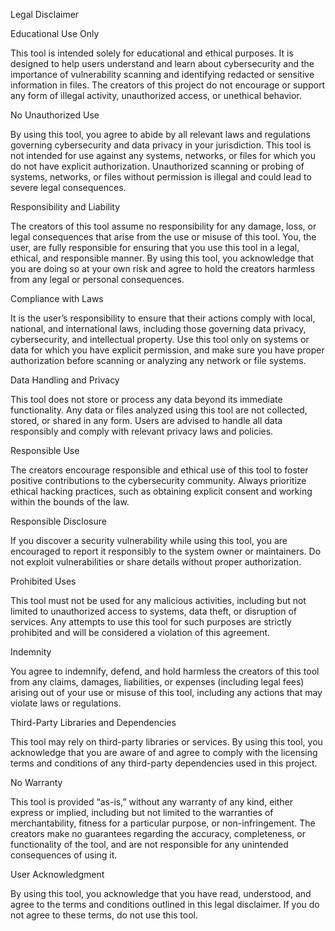 Legal Disclaimer

Educational Use Only

This tool is intended solely for educational and ethical purposes. It is designed to help users understand and learn about cybersecurity and the 
importance of vulnerability scanning and identifying redacted or sensitive information in files. The creators of this project do not encourage or 
support any form of illegal activity, unauthorized access, or unethical behavior.

No Unauthorized Use

By using this tool, you agree to abide by all relevant laws and regulations governing cybersecurity and data privacy in your jurisdiction. This tool 
is not intended for use against any systems, networks, or files for which you do not have explicit authorization. Unauthorized scanning or probing of 
systems, networks, or files without permission is illegal and could lead to severe legal consequences.

Responsibility and Liability

The creators of this tool assume no responsibility for any damage, loss, or legal consequences that arise from the use or misuse of this tool. You, 
the user, are fully responsible for ensuring that you use this tool in a legal, ethical, and responsible manner. By using this tool, you acknowledge 
that you are doing so at your own risk and agree to hold the creators harmless from any legal or personal consequences.

Compliance with Laws

It is the user’s responsibility to ensure that their actions comply with local, national, and international laws, including those governing data privacy, 
cybersecurity, and intellectual property. Use this tool only on systems or data for which you have explicit permission, and make sure you have proper 
authorization before scanning or analyzing any network or file systems.

Data Handling and Privacy

This tool does not store or process any data beyond its immediate functionality. Any data or files analyzed using this tool are not collected, stored, or 
shared in any form. Users are advised to handle all data responsibly and comply with relevant privacy laws and policies.

Responsible Use

The creators encourage responsible and ethical use of this tool to foster positive contributions to the cybersecurity community. Always prioritize ethical 
hacking practices, such as obtaining explicit consent and working within the bounds of the law.

Responsible Disclosure

If you discover a security vulnerability while using this tool, you are encouraged to report it responsibly to the system owner or maintainers. Do not exploit 
vulnerabilities or share details without proper authorization.

Prohibited Uses

This tool must not be used for any malicious activities, including but not limited to unauthorized access to systems, data theft, or disruption of services. 
Any attempts to use this tool for such purposes are strictly prohibited and will be considered a violation of this agreement.

Indemnity

You agree to indemnify, defend, and hold harmless the creators of this tool from any claims, damages, liabilities, or expenses (including legal fees) arising 
out of your use or misuse of this tool, including any actions that may violate laws or regulations.

Third-Party Libraries and Dependencies

This tool may rely on third-party libraries or services. By using this tool, you acknowledge that you are aware of and agree to comply with the licensing 
terms and conditions of any third-party dependencies used in this project.

No Warranty

This tool is provided “as-is,” without any warranty of any kind, either express or implied, including but not limited to the warranties of merchantability, 
fitness for a particular purpose, or non-infringement. The creators make no guarantees regarding the accuracy, completeness, or functionality of the tool, 
and are not responsible for any unintended consequences of using it.

User Acknowledgment

By using this tool, you acknowledge that you have read, understood, and agree to the terms and conditions outlined in this legal disclaimer. 
If you do not agree to these terms, do not use this tool.

